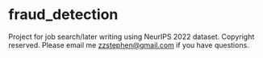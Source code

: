 # fraud_detection

Project for job search/later writing using NeurIPS 2022 dataset. Copyright reserved. Please email me zzstephen@gmail.com if you have questions. 
